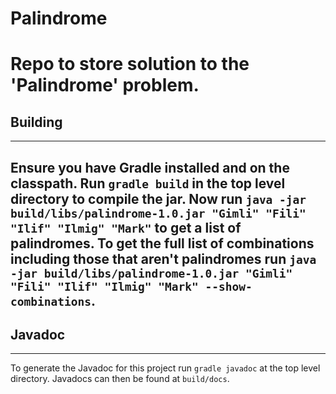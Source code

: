 # Palindrome
Repo to store solution to the 'Palindrome' problem.
======

## Building
------
Ensure you have Gradle installed and on the classpath.
Run `gradle build` in the top level directory to compile the jar.
Now run `java -jar build/libs/palindrome-1.0.jar "Gimli" "Fili" "Ilif" "Ilmig" "Mark"` to get a list of palindromes.
To get the full list of combinations including those that aren't palindromes run `java -jar build/libs/palindrome-1.0.jar "Gimli" "Fili" "Ilif" "Ilmig" "Mark" --show-combinations`.
------
## Javadoc
------
To generate the Javadoc for this project run `gradle javadoc` at the top level directory.
Javadocs can then be found at `build/docs`.

